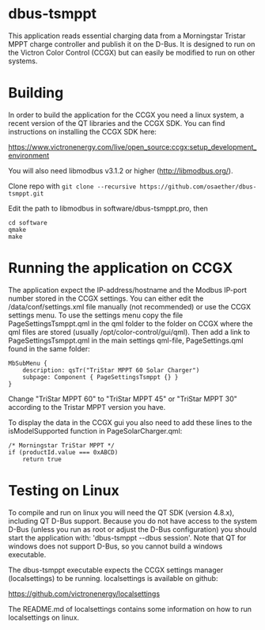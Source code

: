 dbus-tsmppt
===========

This application reads essential charging data from a Morningstar Tristar MPPT charge controller and publish it on the D-Bus. It is designed to run on the Victron Color Control (CCGX) but can easily be modified to run on other systems.

Building
========

In order to build the application for the CCGX you need a linux system, a recent version of the QT libraries and the CCGX SDK. You can find instructions on installing the CCGX SDK here:

https://www.victronenergy.com/live/open_source:ccgx:setup_development_environment

You will also need libmodbus v3.1.2 or higher (http://libmodbus.org/).

Clone repo with `git clone --recursive https://github.com/osaether/dbus-tsmppt.git`

Edit the path to libmodbus in software/dbus-tsmppt.pro, then

    cd software
    qmake
    make

Running the application on CCGX
===============================

The application expect the IP-address/hostname and the Modbus IP-port number stored in the CCGX settings. You can either edit the /data/conf/settings.xml file manually (not recommended) or use the CCGX settings menu. To use the settings menu copy the file PageSettingsTsmppt.qml in the qml folder to the folder on CCGX where the qml files are stored (usually /opt/color-control/gui/qml). Then add a link to PageSettingsTsmppt.qml in the main settings qml-file, PageSettings.qml found in the same folder:

    MbSubMenu {
        description: qsTr("TriStar MPPT 60 Solar Charger")
        subpage: Component { PageSettingsTsmppt {} }
    }

Change "TriStar MPPT 60" to "TriStar MPPT 45" or "TriStar MPPT 30" according to the Tristar MPPT version you have.

To display the data in the CCGX gui you also need to add these lines to the isModelSupported function in PageSolarCharger.qml:

    /* Morningstar TriStar MPPT */
    if (productId.value === 0xABCD)
        return true

Testing on Linux
================

To compile and run on linux you will need the QT SDK (version 4.8.x), including QT D-Bus support. Because you do not have access to the system D-Bus (unless you run as root or adjust the D-Bus configuration) you should start the application with: 'dbus-tsmppt --dbus session'. Note that QT for windows does not support D-Bus, so you cannot build a windows executable.

The dbus-tsmppt executable expects the CCGX settings manager (localsettings) to be running. localsettings is available on github:

https://github.com/victronenergy/localsettings

The README.md of localsettings contains some information on how to run localsettings on linux.

